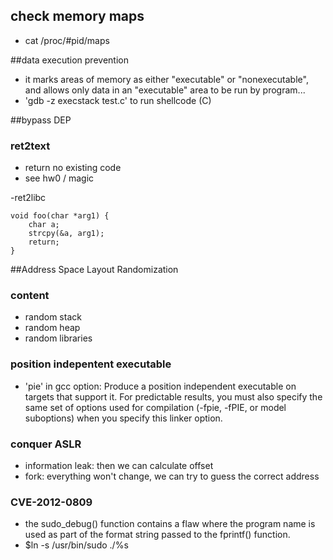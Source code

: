 ## check memory maps
- cat /proc/#pid/maps

##data execution prevention
- it marks areas of memory as either "executable" or "nonexecutable", and allows only data in an "executable" area to be run by program...
- 'gdb -z execstack test.c' to run shellcode (C)

##bypass DEP
### ret2text
- return no existing code
- see hw0 / magic

-ret2libc
```
void foo(char *arg1) {
    char a;
    strcpy(&a, arg1);
    return;
}
```

##Address Space Layout Randomization
### content
- random stack
- random heap
- random libraries

### position indepentent executable
- 'pie' in gcc option: Produce a position independent executable on targets that support it.  For predictable results, you must also specify the same set of options used for compilation (-fpie, -fPIE, or model suboptions) when you specify this linker option.

### conquer ASLR
- information leak: then we can calculate offset
- fork: everything won't change, we can try to guess the correct address

### CVE-2012-0809
- the sudo_debug() function contains a flaw where the program name is used as part of the format string passed to the fprintf() function.
- $ln -s /usr/bin/sudo ./%s
